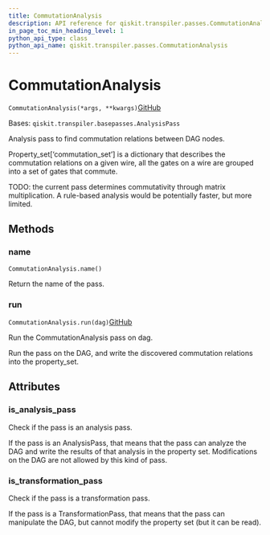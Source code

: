 ```yaml
---
title: CommutationAnalysis
description: API reference for qiskit.transpiler.passes.CommutationAnalysis
in_page_toc_min_heading_level: 1
python_api_type: class
python_api_name: qiskit.transpiler.passes.CommutationAnalysis
---
```


# CommutationAnalysis

<span id="qiskit.transpiler.passes.CommutationAnalysis" />

`CommutationAnalysis(*args, **kwargs)`[GitHub](https://github.com/qiskit/qiskit/tree/stable/0.20/qiskit/transpiler/passes/optimization/commutation_analysis.py "view source code")

Bases: `qiskit.transpiler.basepasses.AnalysisPass`

Analysis pass to find commutation relations between DAG nodes.

Property\_set\[‘commutation\_set’] is a dictionary that describes the commutation relations on a given wire, all the gates on a wire are grouped into a set of gates that commute.

TODO: the current pass determines commutativity through matrix multiplication. A rule-based analysis would be potentially faster, but more limited.

## Methods

### name

<span id="qiskit.transpiler.passes.CommutationAnalysis.name" />

`CommutationAnalysis.name()`

Return the name of the pass.

### run

<span id="qiskit.transpiler.passes.CommutationAnalysis.run" />

`CommutationAnalysis.run(dag)`[GitHub](https://github.com/qiskit/qiskit/tree/stable/0.20/qiskit/transpiler/passes/optimization/commutation_analysis.py "view source code")

Run the CommutationAnalysis pass on dag.

Run the pass on the DAG, and write the discovered commutation relations into the property\_set.

## Attributes

<span id="qiskit.transpiler.passes.CommutationAnalysis.is_analysis_pass" />

### is\_analysis\_pass

Check if the pass is an analysis pass.

If the pass is an AnalysisPass, that means that the pass can analyze the DAG and write the results of that analysis in the property set. Modifications on the DAG are not allowed by this kind of pass.

<span id="qiskit.transpiler.passes.CommutationAnalysis.is_transformation_pass" />

### is\_transformation\_pass

Check if the pass is a transformation pass.

If the pass is a TransformationPass, that means that the pass can manipulate the DAG, but cannot modify the property set (but it can be read).

